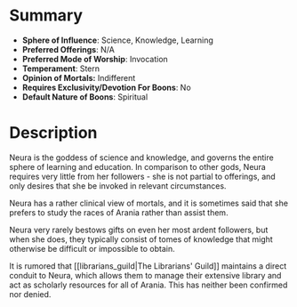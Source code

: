 # Summary
- **Sphere of Influence**: Science, Knowledge, Learning
- **Preferred Offerings**: N/A
- **Preferred Mode of Worship**: Invocation
- **Temperament**: Stern
- **Opinion of Mortals:** Indifferent
- **Requires Exclusivity/Devotion For Boons**: No
- **Default Nature of Boons**: Spiritual

# Description
Neura is the goddess of science and knowledge, and governs the entire sphere of learning and education. In comparison to other gods, Neura requires very little from her followers - she is not partial to offerings, and only desires that she be invoked in relevant circumstances. 

Neura has a rather clinical view of mortals, and it is sometimes said that she prefers to study the races of Arania rather than assist them. 

Neura very rarely bestows gifts on even her most ardent followers, but when she does, they typically consist of tomes of knowledge that might otherwise be difficult or impossible to obtain. 

It is rumored that [[librarians_guild|The Librarians' Guild]] maintains a direct conduit to Neura, which allows them to manage their extensive library and act as scholarly resources for all of Arania. This has neither been confirmed nor denied. 
